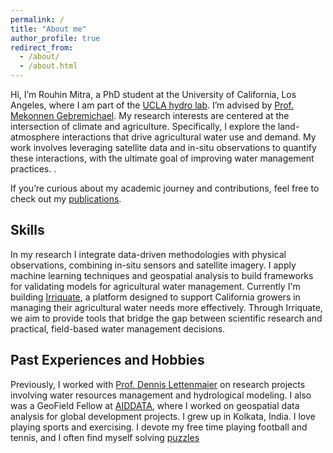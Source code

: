 ```yaml
---
permalink: /
title: "About me"
author_profile: true
redirect_from: 
  - /about/
  - /about.html
---
```


<!-- My name is Rouhin Mitra and I'm a PhD student at the University of California, Los Angeles. I'm a member of the [UCLA hydro lab](https://www.cee.ucla.edu/hydro/). My research interests lie in the intersection of climate and agriculture where I study the land-atmosphere interactions to quantify agricultural water use and demand. I'm advised by [Prof. Mekonnen Gebremichael](https://samueli.ucla.edu/people/mekonnen-gebremichael/). To know more about my work, check out my [talks](https://rouhinmitra.github.io/talks) and [publications](https://rouhinmitra.github.io/publications).  -->
Hi, I’m Rouhin Mitra, a PhD student at the University of California, Los Angeles, where I am part of the [UCLA hydro lab](https://www.cee.ucla.edu/hydro/). I’m advised by [Prof. Mekonnen Gebremichael](https://samueli.ucla.edu/people/mekonnen-gebremichael/). My research interests are centered at the intersection of climate and agriculture. Specifically, I explore the land-atmosphere interactions that drive agricultural water use and demand. My work involves leveraging satellite data and in-situ observations to quantify these interactions, with the ultimate goal of improving water management practices. .

If you’re curious about my academic journey and contributions, feel free to check out my [publications](https://rouhinmitra.github.io/publications).
## Skills 
<!-- My research involves data from a combination of in-situ sensors and satellite imagery to which I apply data driven approaches to develop validation frameworks and tools for agriculutural water management. Currently, I'm building [Irriquate](https://irriquate.org/) which is a platform to help growers in California with their agricultural water management.  -->
In my research I integrate data-driven methodologies with physical observations, combining in-situ sensors and satellite imagery. I apply machine learning techniques and geospatial analysis to build frameworks for validating models for agricultural water management. Currently I'm building [Irriquate](https://irriquate.org/), a platform designed to support California growers in managing their agricultural water needs more effectively. Through Irriquate, we aim to provide tools that bridge the gap between scientific research and practical, field-based water management decisions.
<!-- The prototype can be found [here](https://ee-rouhinmitraucla.projects.earthengine.app/view/nsf-convergence) -->
## Past Experiences and Hobbies
<!-- Previously, I worked with [Prof. Dennis Lettenmaier](https://geog.ucla.edu/person/dennis-lettenmaier/) and I was also a GeoField Fellow at [AIDDATA](https://www.geofield.org/) for a brief duration. I grew up in Kolkata, India. I love to play sports and spend my free time playing soccer and tennis. Sometimes, I solve sudoku's and other [puzzles](https://alokgoyal1971.com/) -->

Previously, I worked with [Prof. Dennis Lettenmaier](https://geog.ucla.edu/person/dennis-lettenmaier/) on research projects involving water resources management and hydrological modeling. I also was a GeoField Fellow at [AIDDATA](https://www.geofield.org/), where I worked on geospatial data analysis for global development projects.
I grew up in Kolkata, India. I love playing sports and exercising. I devote my free time playing football and tennis, and I often find myself solving [puzzles](https://alokgoyal1971.com/)

